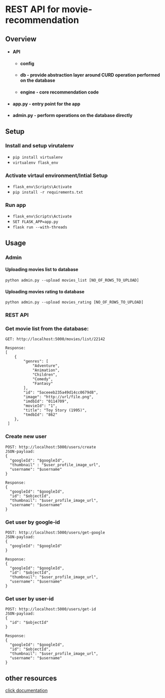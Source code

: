 # REST API for movie-recommendation
## Overview

- #### API
    - #### config
    - #### db - provide abstraction layer around CURD operation performed on the database
    - #### engine - core recommendation code
- #### app.py - entry point for the app 
- #### admin.py - perform operations on the database directly

## Setup 
### Install and setup virutalenv 

- ` pip install virtualenv `
- ` virtualenv flask_env `

### Activate virtaul environment/Intial Setup

- `flask_env\Scripts\Activate`
- `pip install -r requirements.txt`

### Run app 

- `flask_env\Scripts\Activate`
- `SET FLASK_APP=app.py`
- `flask run --with-threads`


## Usage

### Admin 

#### Uploading movies list to database 

```
python admin.py --upload movies_list [NO_OF_ROWS_TO_UPLOAD]
```

#### Uploading movies rating to database 

```
python admin.py --upload movies_rating [NO_OF_ROWS_TO_UPLOAD]
```
 
### REST API
### Get movie list from the database:

```
GET: http://localhost:5000/movies/list/22142

Response: 
[
    {
        "genres": [
            "Adventure",
            "Animation",
            "Children",
            "Comedy",
            "Fantasy"
        ],
        "id": "5aceeeb235a49d14cc0679d8",
        "image": "http://url/file.png",
        "imdbId": "0114709",
        "movieId": "1",
        "title": "Toy Story (1995)",
        "tmdbId": "862"
    },
 ]
```

### Create new user 
```
POST: http://localhost:5000/users/create
JSON-payload: 
{
  "googleId": "$googleId",
  "thumbnail" : "$user_profile_image_url",
  "username": "$username"
}

Response:
{
  "googleId": "$googleId",
  "id": "$objectId",
  "thumbnail": "$user_profile_image_url",
  "username": "$username"
}

```

### Get user by google-id
```
POST: http://localhost:5000/users/get-google
JSON-payload:
{  
  "googleId": "$googleId"
}

Response:
{
  "googleId": "$googleId",
  "id": "$objectId",
  "thumbnail": "$user_profile_image_url",
  "username": "$username"
}
```
### Get user by user-id 
```
POST: http://localhost:5000/users/get-id
JSON-payload:
{
  "id": "$objectId"
}

Response:
{
  "googleId": "$googleId",
  "id": "$objectId",
  "thumbnail": "$user_profile_image_url",
  "username": "$username"
}
```


## other resources

 [click documentation](http://click.pocoo.org/5/)
